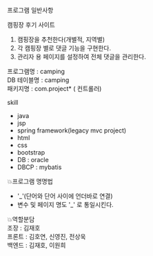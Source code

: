 프로그램 일반사항  
  
캠핑장 후기 사이트  
1. 캠핑장을 추천한다(개별적, 지역별)  
2. 각 캠핑장 별로 댓글 기능을 구현한다.  
3. 관리자 용 페이지를 설정하여 전체 댓글을 관리한다.  
  
프로그램명 : camping  
DB 테이블명 : camping  
패키지명 : com.project* ( 컨트롤러)  
  
skill  
- java  
- jsp  
- spring framework(legacy mvc project)  
- html  
- css  
- bootstrap  
- DB : oracle  
- DBCP : mybatis  
  
💥프로그램 명명법  
- '_'(단어와 단어 사이에 언더바로 연결)  
- 변수 및 페이지 명도 '_' 로 통일시킨다.  
  
💥역할분담  
조장 : 김재호  
프론트 : 김호연, 신영진, 전상욱  
백엔드 : 김재호, 이원희  
